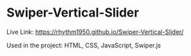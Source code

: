 # Swiper-Vertical-Slider
Live Link: https://rhythm1950.github.io/Swiper-Vertical-Slider/

Used in the project: HTML, CSS, JavaScript, Swiper.js

